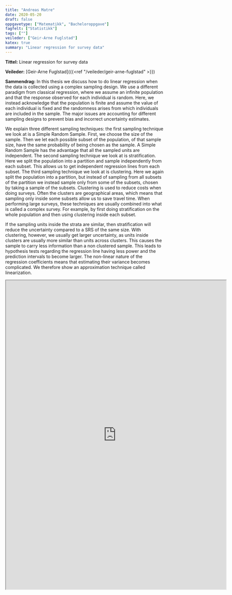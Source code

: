 ```yaml
---
title: "Andreas Matre"
date: 2020-05-20
draft: false
oppgavetype: ["Matematikk", "Bacheloroppgave"]
fagfelt: ["Statistikk"]
tags: [""]
veileder: ["Geir-Arne Fuglstad"]
katex: true 
summary: "Linear regression for survey data"
---
```


**Tittel:** Linear regression for survey data

**Veileder:** [Geir-Arne Fuglstad]({{<ref "/veileder/geir-arne-fuglstad" >}}) 

**Sammendrag:** In this thesis we discuss how to do linear regression when the data is collected using a complex sampling design. We use a different paradigm from classical regression, where we assume an infinite population and that the response observed for each individual is random. Here, we instead acknowledge that the population is finite and assume the value of each individual is fixed and the randomness arises from which individuals are included in the sample. The major issues are accounting for different sampling designs to prevent bias and incorrect uncertainty estimates.

We explain three different sampling techniques: the first sampling technique we look at is a Simple Random Sample. First, we choose the size of the sample. Then we let each possible subset of the population, of that sample size, have the same probability of being chosen as the sample. A Simple Random Sample has the advantage that all the sampled units are independent. The second sampling technique we look at is stratification. Here we split the population into a partition and sample independently from each subset. This allows us to get independent regression lines from each subset. The third sampling technique we look at is clustering. Here we again split the population into a partition, but instead of sampling from all subsets of the partition we instead sample only from some of the subsets, chosen by taking a sample of the subsets. Clustering is used to reduce costs when doing surveys. Often the clusters are geographical areas, which means that sampling only inside some subsets allow us to save travel time. When performing large surveys, these techniques are usually combined into what is called a complex survey. For example, by first doing stratification on the whole population and then using clustering inside each subset.

If the sampling units inside the strata are similar, then stratification will reduce the uncertainty compared to a SRS of the same size. With clustering, however, we usually get larger uncertainty, as units inside clusters are usually more similar than units across clusters. This causes the sample to carry less information than a non clustered sample. This leads to hypothesis tests regarding the regression line having less power and the prediction intervals to become larger. The non-linear nature of the regression coefficients means that estimating their variance becomes complicated. We therefore show an approximation technique called linearization.

<iframe src="https://drive.google.com/file/d/12e3Kz59OXMKZWKTyuiDZp0mCRxwO6UyX/preview" width="700" height="980" allow="autoplay"></iframe>

